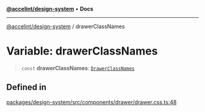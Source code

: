 [**@accelint/design-system**](../README.md) • **Docs**

***

[@accelint/design-system](../README.md) / drawerClassNames

# Variable: drawerClassNames

> `const` **drawerClassNames**: [`DrawerClassNames`](../type-aliases/DrawerClassNames.md)

## Defined in

[packages/design-system/src/components/drawer/drawer.css.ts:48](https://github.com/gohypergiant/standard-toolkit/blob/258694cea8ed8bbd956b3cf5da47c2c9debcf127/packages/design-system/src/components/drawer/drawer.css.ts#L48)
